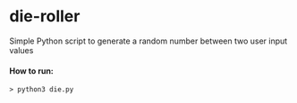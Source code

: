 # die-roller
Simple Python script to generate a random number between two user input values

#### How to run:
```
> python3 die.py
```
